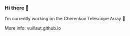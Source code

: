 ### Hi there 👋


I’m currently working on the Cherenkov Telescope Array 🔭 

More info: vuillaut.github.io


<!--
**vuillaut/vuillaut** is a ✨ _special_ ✨ repository because its `README.md` (this file) appears on your GitHub profile.

Here are some ideas to get you started:

- 
- 🌱 I’m currently learning ...
- 👯 I’m looking to collaborate on ...
- 🤔 I’m looking for help with ...
- 💬 Ask me about ...
- 📫 How to reach me: vuillaut.github.io
- 😄 Pronouns: ...
- ⚡ Fun fact: ...

![Github stats](https://github-readme-stats.vercel.app/api?username=vuillaut&show_icons=true&theme=tokyonight)
-->




